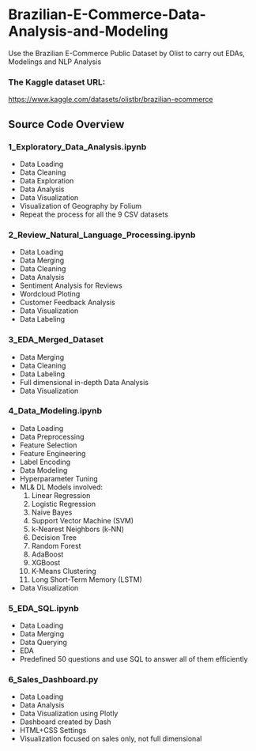 # Brazilian-E-Commerce-Data-Analysis-and-Modeling
Use the Brazilian E-Commerce Public Dataset by Olist to carry out EDAs, Modelings and NLP Analysis

### The Kaggle dataset URL:
https://www.kaggle.com/datasets/olistbr/brazilian-ecommerce

## Source Code Overview
### 1_Exploratory_Data_Analysis.ipynb
- Data Loading
- Data Cleaning
- Data Exploration
- Data Analysis
- Data Visualization
- Visualization of Geography by Folium
- Repeat the process for all the 9 CSV datasets

### 2_Review_Natural_Language_Processing.ipynb
- Data Loading
- Data Merging
- Data Cleaning
- Data Analysis
- Sentiment Analysis for Reviews
- Wordcloud Ploting
- Customer Feedback Analysis
- Data Visualization
- Data Labeling

### 3_EDA_Merged_Dataset
- Data Merging
- Data Cleaning
- Data Labeling
- Full dimensional in-depth Data Analysis
- Data Visualization

### 4_Data_Modeling.ipynb
- Data Loading
- Data Preprocessing
- Feature Selection
- Feature Engineering
- Label Encoding
- Data Modeling
- Hyperparameter Tuning
- ML& DL Models involved:
  1. Linear Regression
  2. Logistic Regression
  3. Naive Bayes
  4. Support Vector Machine (SVM)
  5. k-Nearest Neighbors (k-NN)
  6. Decision Tree
  7. Random Forest
  8. AdaBoost
  9. XGBoost
  10. K-Means Clustering
  11. Long Short-Term Memory (LSTM)
- Data Visualization

### 5_EDA_SQL.ipynb
- Data Loading
- Data Merging
- Data Querying
- EDA
- Predefined 50 questions and use SQL to answer all of them efficiently

### 6_Sales_Dashboard.py
- Data Loading
- Data Analysis
- Data Visualization using Plotly
- Dashboard created by Dash
- HTML+CSS Settings
- Visualization focused on sales only, not full dimensional









